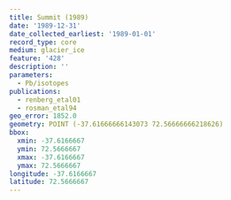 ```yaml
---
title: Summit (1989)
date: '1989-12-31'
date_collected_earliest: '1989-01-01'
record_type: core
medium: glacier_ice
feature: '428'
description: ''
parameters:
  - Pb/isotopes
publications:
  - renberg_etal01
  - rosman_etal94
geo_error: 1852.0
geometry: POINT (-37.61666666143073 72.56666666218626)
bbox:
  xmin: -37.6166667
  ymin: 72.5666667
  xmax: -37.6166667
  ymax: 72.5666667
longitude: -37.6166667
latitude: 72.5666667
---
```

